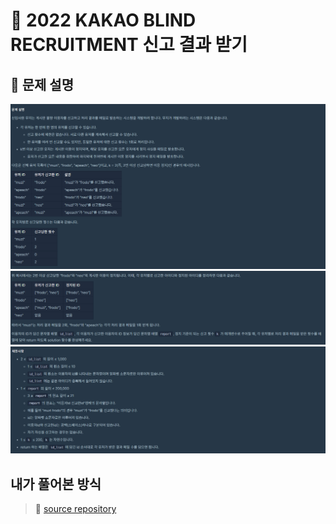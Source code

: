 # :loudspeaker: 2022 KAKAO BLIND RECRUITMENT 신고 결과 받기

## :pushpin: 문제 설명
![01.png](../../descriptionImages/lv1/test01/01.PNG)       
![02.png](../../descriptionImages/lv1/test01/02.PNG)       
![03.png](../../descriptionImages/lv1/test01/03.PNG)     

## 내가 풀어본 방식
> :rocket: [source repository](/cus/study/algorithm/lv1/Test01.java)

